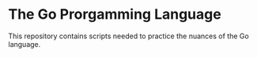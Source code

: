 # The Go Prorgamming Language
 This repository contains scripts needed to practice the nuances of the Go language.
